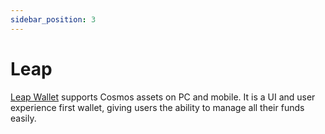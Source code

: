 ```yaml
---
sidebar_position: 3
---
```


# Leap

[Leap Wallet](https://www.leapwallet.io/cosmos) supports Cosmos assets on PC and mobile. It is a UI and user experience first wallet, giving users the ability to manage all their funds easily.